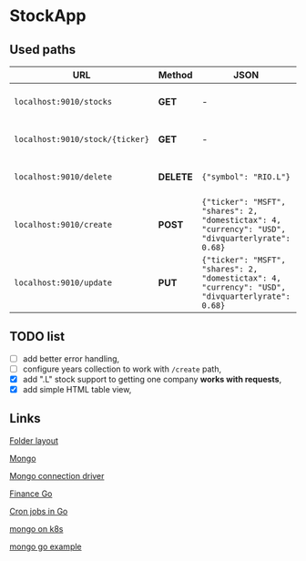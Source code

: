 # StockApp
## Used paths
| URL | Method | JSON | Description |
| --- | --- | --- | --- |
|`localhost:9010/stocks` | **GET** | - | Used to get full stock list|
|`localhost:9010/stock/{ticker}` | **GET** | - | Used to get one company |
|`localhost:9010/delete` | **DELETE** | `{"symbol": "RIO.L"}` | Delete the whole position |
|`localhost:9010/create` | **POST** |`{"ticker": "MSFT", "shares": 2, "domestictax": 4, "currency": "USD", "divquarterlyrate": 0.68}` | Creates new position |
|`localhost:9010/update` | **PUT** |`{"ticker": "MSFT", "shares": 2, "domestictax": 4, "currency": "USD", "divquarterlyrate": 0.68}` | Update exisiting position|

## TODO list
- [ ] add better error handling,
- [ ] configure years collection to work with `/create` path,
- [x] add ".L" stock support to getting one company **works with requests**,
- [x] add simple HTML table view,

## Links
[Folder layout](https://www.youtube.com/watch?v=Y7kuW1qyDng)

[Mongo](https://www.mongodb.com)

[Mongo connection driver](https://www.mongodb.com/docs/drivers/go/current/fundamentals/connection/#connection-guide)

[Finance Go](https://piquette.io/projects/finance-go/)

[Cron jobs in Go](https://www.airplane.dev/blog/creating-golang-cron-jobs)

[mongo on k8s](https://www.mongodb.com/kubernetes)

[mongo go example](https://www.youtube.com/watch?v=D3jhplPWqnA) 

